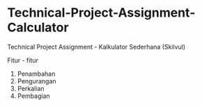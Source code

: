 # Technical-Project-Assignment-Calculator
Technical Project Assignment - Kalkulator Sederhana (Skilvul)

Fitur - fitur
1. Penambahan
2. Pengurangan
3. Perkalian
4. Pembagian
